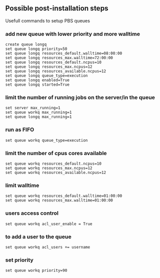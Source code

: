 ## Possible post-installation steps

Usefull commands to setup PBS queues

### add new queue with lower priority and more walltime
```
create queue longq
set queue longq priority=50
set queue longq resources_default.walltime=08:00:00
set queue longq resources_max.walltime=72:00:00
set queue longq resources_default.ncpus=10
set queue longq resources_max.ncpus=12
set queue longq resources_available.ncpus=12
set queue longq queue_type=execution
set queue longq enabled=True
set queue longq started=True
```

### limit the number of running jobs on the server/in the queue
```
set server max_running=1
set queue workq max_running=1
set queue longq max_running=1
```

### run as FIFO
```
set queue workq queue_type=execution
```

### limit the number of cpus cores available
```
set queue workq resources_default.ncpus=10
set queue workq resources_max.ncpus=12
set queue workq resources_available.ncpus=12
```

### limit walltime
```
set queue workq resources_default.walltime=01:00:00
set queue workq resources_max.walltime=01:00:00
```

### users access control
```
set queue workq acl_user_enable = True
```

### to add a user to the queue
```
set queue workq acl_users += username
```

### set priority
```
set queue workq priority=90
```
